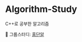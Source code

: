 # Algorithm-Study
C++로 공부한 알고리즘

:pushpin: 그룹스터디: [홍단알][notionlink]

[notionlink]: https://www.notion.so/67236ea940cc4950891c2fa51f64be68 "홍단알"
